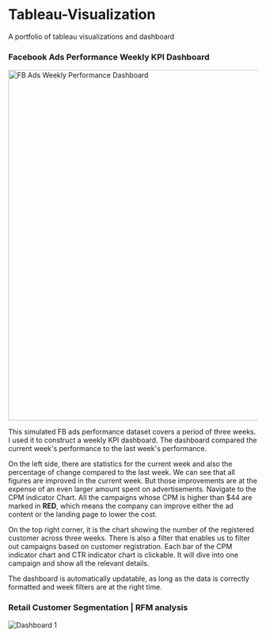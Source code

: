 # Tableau-Visualization
A portfolio of tableau visualizations and dashboard

### Facebook Ads Performance Weekly KPI Dashboard
<img width="709" alt="FB Ads Weekly Performance Dashboard" src="https://user-images.githubusercontent.com/102925575/161469328-e474ea3e-65f1-41b7-8b03-7e1008f59d96.PNG">

This simulated FB ads performance dataset covers a period of three weeks. I used it to construct a weekly KPI dashboard. The dashboard compared the current week's performance to the last week's performance. 

On the left side, there are statistics for the current week and also the percentage of change compared to the last week. We can see that all figures are improved in the current week. But those improvements are at the expense of an even larger amount spent on advertisements. Navigate to the CPM indicator Chart. All the campaigns whose CPM is higher than $44 are marked in **RED**, which means the company can improve either the ad content or the landing page to lower the cost.

On the top right corner, it is the chart showing the number of the registered customer across three weeks. There is also a filter that enables us to filter out campaigns based on customer registration. Each bar of the CPM indicator chart and CTR indicator chart is clickable. It will dive into one campaign and show all the relevant details.

The dashboard is automatically updatable, as long as the data is correctly formatted and week filters are at the right time.

### Retail Customer Segmentation | RFM analysis
![Dashboard 1](https://user-images.githubusercontent.com/102925575/162605192-8d6555fe-0420-44f8-9b80-6b6bf514c07e.png)
